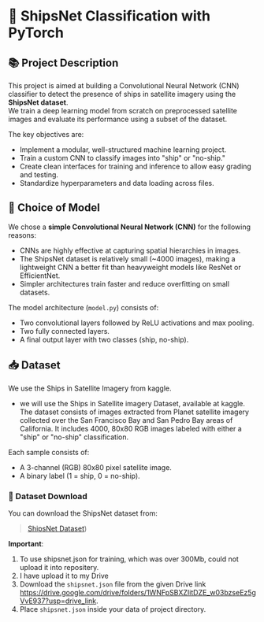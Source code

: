 # 🚢 ShipsNet Classification with PyTorch

## 📚 Project Description

This project is aimed at building a Convolutional Neural Network (CNN) classifier to detect the presence of ships in satellite imagery using the **ShipsNet dataset**.  
We train a deep learning model from scratch on preprocessed satellite images and evaluate its performance using a subset of the dataset.

The key objectives are:
- Implement a modular, well-structured machine learning project.
- Train a custom CNN to classify images into "ship" or "no-ship."
- Create clean interfaces for training and inference to allow easy grading and testing.
- Standardize hyperparameters and data loading across files.

## 🧠 Choice of Model

We chose a **simple Convolutional Neural Network (CNN)** for the following reasons:
- CNNs are highly effective at capturing spatial hierarchies in images.
- The ShipsNet dataset is relatively small (~4000 images), making a lightweight CNN a better fit than heavyweight models like ResNet or EfficientNet.
- Simpler architectures train faster and reduce overfitting on small datasets.

The model architecture (`model.py`) consists of:
- Two convolutional layers followed by ReLU activations and max pooling.
- Two fully connected layers.
- A final output layer with two classes (ship, no-ship).

## 📥 Dataset

We use the  Ships in Satellite Imagery from kaggle.

- we will use the Ships in Satellite imagery Dataset, available at kaggle. The dataset consists of images extracted from Planet satellite imagery collected over the San Francisco Bay and San Pedro Bay areas of California. It includes 4000, 80x80 RGB images labeled with either a "ship" or "no-ship" classification.

Each sample consists of:
- A 3-channel (RGB) 80x80 pixel satellite image.
- A binary label (1 = ship, 0 = no-ship).

### 🔗 Dataset Download

You can download the ShipsNet dataset from:

> [ShipsNet Dataset](https://www.kaggle.com/datasets/rhammell/ships-in-satellite-imagery/data))

**Important**:
1. To use shipsnet.json for training, which was over 300Mb, could not upload it into repositery.
2. I have upload it to my Drive
3. Download the `shipsnet.json` file from the given Drive link https://drive.google.com/drive/folders/1WNFpSBXZIitDZE_w03bzseEz5gVvE937?usp=drive_link.
4. Place `shipsnet.json` inside your data of project directory.


